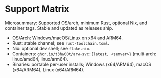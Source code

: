 # Support Matrix

Microsummary: Supported OS/arch, minimum Rust, optional Nix, and container tags. Stable and updated as releases ship.

- OS/Arch: Windows/macOS/Linux on x64 and ARM64.
- Rust: stable channel; see `rust-toolchain.toml`.
- Nix: optional dev shell; see `flake.nix`.
- Containers: `ghcr.io/t3hw00t/arw-svc:{latest, <semver>}` (multi‑arch: linux/amd64, linux/arm64).
- Binaries: portable per‑user installs; Windows (x64/ARM64), macOS (x64/ARM64), Linux (x64/ARM64).

